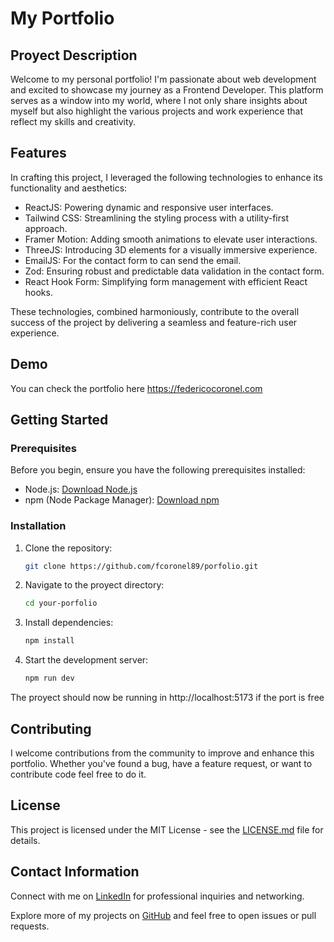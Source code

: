 # My Portfolio

## Proyect Description

Welcome to my personal portfolio! I'm passionate about web development and excited to showcase my journey as a Frontend Developer. This platform serves as a window into my world, where I not only share insights about myself but also highlight the various projects and work experience that reflect my skills and creativity.

## Features

In crafting this project, I leveraged the following technologies to enhance its functionality and aesthetics:

- ReactJS: Powering dynamic and responsive user interfaces.
- Tailwind CSS: Streamlining the styling process with a utility-first approach.
- Framer Motion: Adding smooth animations to elevate user interactions.
- ThreeJS: Introducing 3D elements for a visually immersive experience.
- EmailJS: For the contact form to can send the email.
- Zod: Ensuring robust and predictable data validation in the contact form.
- React Hook Form: Simplifying form management with efficient React hooks.

 These technologies, combined harmoniously, contribute to the overall success of the project by delivering a seamless and feature-rich user experience.

## Demo

You can check the portfolio here https://federicocoronel.com

## Getting Started

### Prerequisites

Before you begin, ensure you have the following prerequisites installed:

- Node.js: [Download Node.js](https://nodejs.org/)
- npm (Node Package Manager): [Download npm](https://www.npmjs.com/get-npm)

### Installation

1. Clone the repository:

   ```bash
   git clone https://github.com/fcoronel89/porfolio.git

2. Navigate to the proyect directory:

    ```bash 
    cd your-porfolio

3. Install dependencies:

    ```bash
    npm install

4. Start the development server:

    ```bash
    npm run dev

The proyect should now be running in http://localhost:5173 if the port is free

## Contributing

I welcome contributions from the community to improve and enhance this portfolio. Whether you've found a bug, have a feature request, or want to contribute code feel free to do it.

## License

This project is licensed under the MIT License - see the [LICENSE.md](LICENSE.md) file for details.

## Contact Information

Connect with me on [LinkedIn](https://www.linkedin.com/in/fcoronel89) for professional inquiries and networking.

Explore more of my projects on [GitHub](https://github.com/fcoronel89) and feel free to open issues or pull requests.

